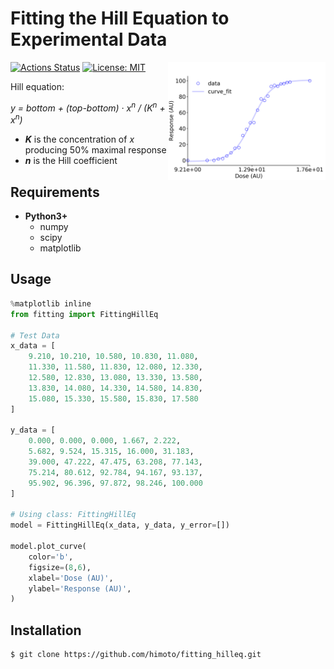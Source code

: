 # Fitting the Hill Equation to Experimental Data
[![Actions Status](https://github.com/himoto/fitting_hilleq/workflows/Python%20package/badge.svg)](https://github.com/himoto/fitting_hilleq/actions)
[![License: MIT](https://img.shields.io/badge/License-MIT-blue.svg)](https://opensource.org/licenses/MIT)
<img align="right" src=image/hill_fitting.png width=50%>

Hill equation:<br>

*y = bottom + (top-bottom) · x<sup>n</sup> / (K</sub><sup>n</sup> + x<sup>n</sup>)*

- ***K*** is the concentration of *x* producing 50% maximal response
- ***n*** is the Hill coefficient

## Requirements
- **Python3+**
    - numpy
    - scipy
    - matplotlib

## Usage


```python
%matplotlib inline
from fitting import FittingHillEq

# Test Data
x_data = [
    9.210, 10.210, 10.580, 10.830, 11.080,
    11.330, 11.580, 11.830, 12.080, 12.330,
    12.580, 12.830, 13.080, 13.330, 13.580,
    13.830, 14.080, 14.330, 14.580, 14.830,
    15.080, 15.330, 15.580, 15.830, 17.580
]

y_data = [
    0.000, 0.000, 0.000, 1.667, 2.222,
    5.682, 9.524, 15.315, 16.000, 31.183,
    39.000, 47.222, 47.475, 63.208, 77.143,
    75.214, 80.612, 92.784, 94.167, 93.137,
    95.902, 96.396, 97.872, 98.246, 100.000
]

# Using class: FittingHillEq
model = FittingHillEq(x_data, y_data, y_error=[])

model.plot_curve(
    color='b',
    figsize=(8,6),
    xlabel='Dose (AU)',
    ylabel='Response (AU)',
)
```

## Installation
    $ git clone https://github.com/himoto/fitting_hilleq.git
